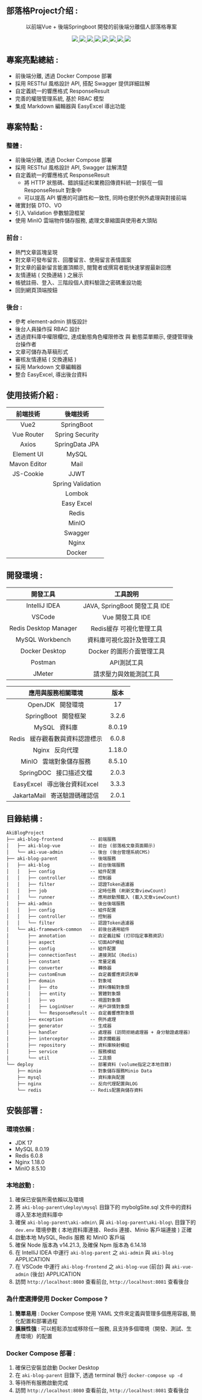 ## 部落格Project介绍 :

<p align=center>
   以前端Vue + 後端Springboot 開發的前後端分離個人部落格專案
</p>

<p align="center">
   <a target="_blank" href="https://github.com/X1192176811/blog">
      <img src="https://img.shields.io/badge/JDK-17-red"/>
      <img src="https://img.shields.io/badge/springboot-3.2.6-red"/>
      <img src="https://img.shields.io/badge/vue-2.5.2-red"/>
      <img src="https://img.shields.io/badge/mysql-8.0.19-red"/>
      <img src="https://img.shields.io/badge/redis-6.0.8-red"/>
      <img src="https://img.shields.io/badge/easyexcel-3.3.3-red"/>
      <img src="https://img.shields.io/badge/springdoc--openapi--starter--webmvc--ui-2.0.3-red"/>
      <img src="https://img.shields.io/badge/minio-8.5.10-red">
   </a>
</p>

## 專案亮點總結 :

- 前後端分離, 透過 Docker Compose 部署
- 採用 RESTful 風格設計 API, 搭配 Swagger 提供詳細註解
- 自定義統一的響應格式 ResponseResult
- 完善的權限管理系統, 基於 RBAC 模型
- 集成 Markdown 編輯器與 EasyExcel 導出功能

## 專案特點 :

### 整體 : 
- 前後端分離, 透過 Docker Compose 部署
- 採用 RESTful 風格設計 API, Swagger 註解清楚
- 自定義統一的響應格式 ResponseResult
  - 將 HTTP 狀態碼、錯誤描述和業務回傳資料統一封裝在一個 ResponseResult 對象中
  - 可以提高 API 響應的可讀性和一致性, 同時也便於例外處理與對接前端
- 確實封裝 DTO、VO
- 引入 Validation 參數驗證框架
- 使用 MinIO 雲端物件儲存服務, 處理文章縮圖與使用者大頭貼

### 前台 :
- 熱門文章區塊呈現
- 對文章可發布留言、回覆留言、使用留言表情圖案
- 對文章的最新留言能置頂顯示, 閱覽者或撰寫者能快速掌握最新回應
- 友情連結 ( 交換連結 ) 之展示
- 帳號註冊、登入、三階段個人資料驗證之密碼重設功能
- 回到網頁頂端按鈕

### 後台 :
- 參考 element-admin 排版設計
- 後台人員操作採 RBAC 設計
- 透過資料庫中權限欄位, 達成動態角色權限修改 與 動態菜單顯示, 便捷管理後台操作者
- 文章可儲存為草稿形式
- 審核友情連結 ( 交換連結 )
- 採用 Markdown 文章編輯器
- 整合 EasyExcel, 導出後台資料

## 使用技術介紹 :
| 前端技術 | 後端技術 | 
|:--------:|:--------:| 
| Vue2 | SpringBoot | 
| Vue Router | Spring Security |
| Axios | SpringData JPA |
| Element UI | MySQL |
| Mavon Editor | Mail |
| JS-Cookie | JJWT |
| | Spring Validation |
| | Lombok |
| | Easy Excel |
| | Redis |
| | MinIO |
| | Swagger |
| | Nginx |
| | Docker |

## 開發環境 :

| 開發工具 | 工具說明 |
|:-----------------------:|:--------------------:|
| IntelliJ IDEA | JAVA, SpringBoot 開發工具 IDE |
| VSCode | Vue 開發工具 IDE |
| Redis Desktop Manager | Redis緩存 可視化管理工具 |
| MySQL Workbench | 資料庫可視化設計及管理工具 |
| Docker Desktop | Docker 的圖形介面管理工具 |
| Postman | API測試工具 |
| JMeter | 請求壓力與效能測試工具 | 

| 應用與服務相關環境 | 版本 |
|:-------------:|:------:|
| OpenJDK &nbsp; 開發環境 | 17 |
| SpringBoot &nbsp; 開發框架 | 3.2.6 |
| MySQL &nbsp; 資料庫 | 8.0.19 |
| Redis &nbsp; 緩存觀看數與資料認證標示 | 6.0.8 |
| Nginx &nbsp; 反向代理 | 1.18.0 |
| MinIO &nbsp; 雲端對象儲存服務 | 8.5.10 |
| SpringDOC &nbsp; 接口描述文檔 | 2.0.3 |
| EasyExcel &nbsp; 導出後台資料Excel | 3.3.3 |
| JakartaMail &nbsp; 寄送驗證碼確認信 | 2.0.1 |

## 目錄結構 :

```
AkiBlogProject
├── aki-blog-frontend          -- 前端服務
│   ├── aki-blog-vue           -- 前台 (部落格文章頁面顯示)
│   └── aki-vue-admin          -- 後台 (後台管理系統CMS)
├── aki-blog-parent            -- 後端服務
│   ├── aki-blog               -- 前台後端服務
│   │   ├── config             -- 組件配置
│   │   ├── controller         -- 控制器
│   │   ├── filter             -- 認證Token過濾器
│   │   ├── job                -- 定時任務 (刷新文章viewCount)
│   │   └── runner             -- 應用啟動預載入 (載入文章viewCount)
│   ├── aki-admin              -- 後台後端服務
│   │   ├── config             -- 組件配置
│   │   ├── controller         -- 控制器
│   │   └── filter             -- 認證Token過濾器
│   └── aki-framework-common   -- 前後台通用組件
│       ├── annotation         -- 自定義註解 (打印指定事務資訊)
│       ├── aspect             -- 切面AOP模組
│       ├── config             -- 組件配置
│       ├── connectionTest     -- 連接測試 (Redis)
│       ├── constant           -- 常量定義
│       ├── converter          -- 轉換器
│       ├── customEnum         -- 自定義響應資訊枚舉
│       ├── domain             -- 對象域
│       │   ├── dto            -- 資料傳輸對象類
│       │   ├── entity         -- 實體對象類
│       │   ├── vo             -- 視圖對象類
│       │   ├── LoginUser      -- 用戶詳情對象類
│       │   └── ResponseResult -- 自定義響應對象類
│       ├── exception          -- 例外處理
│       ├── generator          -- 生成器
│       ├── handler            -- 處理器 (訪問拒絕處理器 + 身分驗證處理器)
│       ├── interceptor        -- 請求攔截器
│       ├── repository         -- 資料庫映射模組
│       ├── service            -- 服務模組
│       └── util               -- 工具類
└── deploy                     -- 部署資料 (volume指定之本地目錄)
    ├── minio                  -- 對象儲存服務Minio Data
    ├── mysql                  -- 資料庫與配置
    ├── nginx                  -- 反向代理配置與LOG
    └── redis                  -- Redis配置與儲存資料
```

## 安裝部署 :

### 環境依賴 :

- JDK 17
- MySQL 8.0.19
- Redis 6.0.8
- Nginx 1.18.0
- MinIO 8.5.10

### 本地啟動 :

1. 確保已安裝所需依賴以及環境
2. 將 `aki-blog-parent\deploy\mysql` 目錄下的 mybolgSite.sql 文件中的資料導入至本地資料庫中
3. 確保 `aki-blog-parent\aki-admin\` 與 `aki-blog-parent\aki-blog\` 目錄下的 `dev.env` 環境參數 ( 本地資料庫連接、Redis 連接、Minio 客戶端連接 ) 正確
5. 啟動本地 MySQL, Redis 服務 和 MinIO 客戶端
6. 確保 Node 版本為 v14.21.3, 及確保 Npm 版本為 6.14.18
7. 在 IntelliJ IDEA 中運行 `aki-blog-parent` 之 `aki-admin` 與 `aki-blog` APPLICATION
8. 在 VSCode 中運行 `aki-blog-frontend` 之 `aki-blog-vue` (前台) 與 `aki-vue-admin` (後台) APPLICATION
9. 訪問 `http://localhost:8080` 查看前台, `http://localhost:8081` 查看後台

### 為什麼選擇使用 Docker Compose ? 

1. **簡單易用** : Docker Compose 使用 YAML 文件來定義與管理多個應用容器, 簡化配置和部署過程
2. **擴展性強** : 可以輕鬆添加或移除任一服務, 且支持多個環境（開發、測試、生產環境）的配置
   
### Docker Compose 部署 :

1. 確保已安裝並啟動 Docker Desktop
2. 在 `aki-blog-parent` 目錄下, 透過 terminal 執行 `docker-compose up -d`
3. 等待所有服務啟動完成
4. 訪問 `http://localhost:8080` 查看前台, `http://localhost:8081` 查看後台
